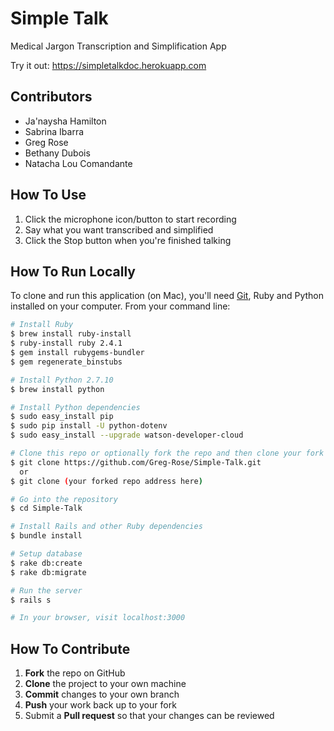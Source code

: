 # Simple Talk

Medical Jargon Transcription and Simplification App

Try it out: https://simpletalkdoc.herokuapp.com

## Contributors

* Ja'naysha Hamilton
* Sabrina Ibarra
* Greg Rose
* Bethany Dubois
* Natacha Lou Comandante


## How To Use

 1. Click the microphone icon/button to start recording
 2. Say what you want transcribed and simplified
 3. Click the Stop button when you're finished talking


## How To Run Locally

To clone and run this application (on Mac), you'll need [Git](https://git-scm.com), Ruby and Python installed on your computer. From your command line:

```bash
# Install Ruby
$ brew install ruby-install
$ ruby-install ruby 2.4.1
$ gem install rubygems-bundler
$ gem regenerate_binstubs

# Install Python 2.7.10
$ brew install python

# Install Python dependencies
$ sudo easy_install pip
$ sudo pip install -U python-dotenv
$ sudo easy_install --upgrade watson-developer-cloud

# Clone this repo or optionally fork the repo and then clone your fork - install git first if not already installed
$ git clone https://github.com/Greg-Rose/Simple-Talk.git
  or
$ git clone (your forked repo address here)

# Go into the repository
$ cd Simple-Talk

# Install Rails and other Ruby dependencies
$ bundle install

# Setup database
$ rake db:create
$ rake db:migrate

# Run the server
$ rails s

# In your browser, visit localhost:3000
```

## How To Contribute

 1. **Fork** the repo on GitHub
 2. **Clone** the project to your own machine
 3. **Commit** changes to your own branch
 4. **Push** your work back up to your fork
 5. Submit a **Pull request** so that your changes can be reviewed
